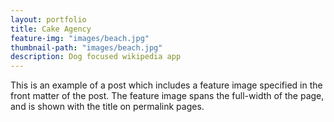 ```yaml
---
layout: portfolio
title: Cake Agency
feature-img: "images/beach.jpg"
thumbnail-path: "images/beach.jpg"
description: Dog focused wikipedia app
---
```

This is an example of a post which includes a feature image specified in the front matter of the post. The feature image spans the full-width of the page, and is shown with the title on permalink pages.